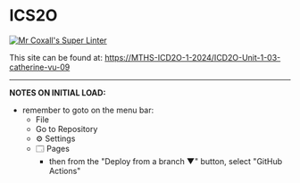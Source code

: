 
# ICS2O

[![Mr Coxall's Super Linter](https://github.com/MTHS-ICD2O-1-2024/ICD2O-Unit-1-03-catherine-vu-09/workflows/Mr%20Coxall's%20Super%20Linter/badge.svg)](https://github.com/MTHS-ICD2O-1-2024/ICD2O-Unit-1-03-catherine-vu-09/actions)

This site can be found at: [https://MTHS-ICD2O-1-2024/ICD2O-Unit-1-03-catherine-vu-09](https://<https://MTHS-ICD2O-1-2024/ICD2O-Unit-1-03-catherine-vu-09.github.io/)

---

**NOTES ON INITIAL LOAD:**
- remember to goto on the menu bar:
  - File
  - Go to Repository
  - ⚙ Settings
  - 🗔 Pages
    - then from the "Deploy from a branch ▼" button, select "GitHub Actions"
